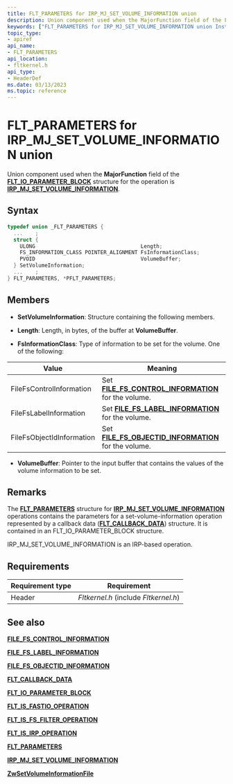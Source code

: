 ```yaml
---
title: FLT_PARAMETERS for IRP_MJ_SET_VOLUME_INFORMATION union
description: Union component used when the MajorFunction field of the FLT_IO_PARAMETER_BLOCK structure for the operation is IRP_MJ_SET_VOLUME_INFORMATION.
keywords: ["FLT_PARAMETERS for IRP_MJ_SET_VOLUME_INFORMATION union Installable File System Drivers", "FLT_PARAMETERS union Installable File System Drivers", "PFLT_PARAMETERS union pointer Installable File System Drivers"]
topic_type:
- apiref
api_name:
- FLT_PARAMETERS
api_location:
- fltkernel.h
api_type:
- HeaderDef
ms.date: 03/13/2023
ms.topic: reference
---
```


# FLT_PARAMETERS for IRP_MJ_SET_VOLUME_INFORMATION union

Union component used when the **MajorFunction** field of the [**FLT_IO_PARAMETER_BLOCK**](/windows-hardware/drivers/ddi/fltkernel/ns-fltkernel-_flt_io_parameter_block) structure for the operation is [**IRP_MJ_SET_VOLUME_INFORMATION**](irp-mj-set-volume-information.md).

## Syntax

``` C
typedef union _FLT_PARAMETERS {
  ...    ;
  struct {
    ULONG                                  Length;
    FS_INFORMATION_CLASS POINTER_ALIGNMENT FsInformationClass;
    PVOID                                  VolumeBuffer;
  } SetVolumeInformation;
  ...    ;
} FLT_PARAMETERS, *PFLT_PARAMETERS;
```

## Members

- **SetVolumeInformation**: Structure containing the following members.

- **Length**: Length, in bytes, of the buffer at **VolumeBuffer**.

- **FsInformationClass**: Type of information to be set for the volume. One of the following:

| Value | Meaning |
| ----- | ------- |
| FileFsControlInformation | Set [**FILE_FS_CONTROL_INFORMATION**](/windows-hardware/drivers/ddi/ntifs/ns-ntifs-_file_fs_control_information) for the volume. |
| FileFsLabelInformation | Set [**FILE_FS_LABEL_INFORMATION**](/windows-hardware/drivers/ddi/ntddk/ns-ntddk-_file_fs_label_information) for the volume. |
| FileFsObjectIdInformation | Set [**FILE_FS_OBJECTID_INFORMATION**](/windows-hardware/drivers/ddi/ntddk/ns-ntddk-_file_fs_objectid_information) for the volume. |

- **VolumeBuffer**: Pointer to the input buffer that contains the values of the volume information to be set.

## Remarks

The [**FLT_PARAMETERS**](/windows-hardware/drivers/ddi/fltkernel/ns-fltkernel-_flt_parameters) structure for [**IRP_MJ_SET_VOLUME_INFORMATION**](irp-mj-set-volume-information.md) operations contains the parameters for a set-volume-information operation represented by a callback data ([**FLT_CALLBACK_DATA**](/windows-hardware/drivers/ddi/fltkernel/ns-fltkernel-_flt_callback_data)) structure. It is contained in an FLT_IO_PARAMETER_BLOCK structure.

IRP_MJ_SET_VOLUME_INFORMATION is an IRP-based operation.

## Requirements

| Requirement type | Requirement |
| ---------------- | ----------- |
| Header | *Fltkernel.h* (include *Fltkernel.h*) |

## See also

[**FILE_FS_CONTROL_INFORMATION**](/windows-hardware/drivers/ddi/ntifs/ns-ntifs-_file_fs_control_information)

[**FILE_FS_LABEL_INFORMATION**](/windows-hardware/drivers/ddi/ntddk/ns-ntddk-_file_fs_label_information)

[**FILE_FS_OBJECTID_INFORMATION**](/windows-hardware/drivers/ddi/ntddk/ns-ntddk-_file_fs_objectid_information)

[**FLT_CALLBACK_DATA**](/windows-hardware/drivers/ddi/fltkernel/ns-fltkernel-_flt_callback_data)

[**FLT_IO_PARAMETER_BLOCK**](/windows-hardware/drivers/ddi/fltkernel/ns-fltkernel-_flt_io_parameter_block)

[**FLT_IS_FASTIO_OPERATION**](/windows-hardware/drivers/ddi/index)

[**FLT_IS_FS_FILTER_OPERATION**](/previous-versions/ff544648(v=vs.85))

[**FLT_IS_IRP_OPERATION**](/previous-versions/ff544654(v=vs.85))

[**FLT_PARAMETERS**](/windows-hardware/drivers/ddi/fltkernel/ns-fltkernel-_flt_parameters)

[**IRP_MJ_SET_VOLUME_INFORMATION**](irp-mj-set-volume-information.md)

[**ZwSetVolumeInformationFile**](/windows-hardware/drivers/ddi/ntifs/nf-ntifs-zwsetvolumeinformationfile)
